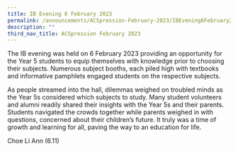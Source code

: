 ```yaml
---
title: IB Evening 6 February 2023
permalink: /announcements/ACSpression-February-2023/IBEvening6February2023/
description: ""
third_nav_title: ACSpression February 2023
---
```


The IB evening was held on 6 February 2023 providing an opportunity for the Year 5 students to equip themselves with knowledge prior to choosing their subjects. Numerous subject booths, each piled high with textbooks and informative pamphlets engaged students on the respective subjects.

As people streamed into the hall, dilemmas weighed on troubled minds as the Year 5s considered which subjects to study. Many student volunteers and alumni readily shared their insights with the Year 5s and their parents. Students navigated the crowds together while parents weighed in with questions, concerned about their children’s future. It truly was a time of growth and learning for all, paving the way to an education for life.

Choe Li Ann (6.11)